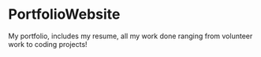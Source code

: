 # PortfolioWebsite
My portfolio, includes my resume, all my work done ranging from volunteer work to coding projects!
